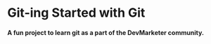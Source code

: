 # Git-ing Started with Git

#### A fun project to learn git as a part of the **DevMarketer** community.